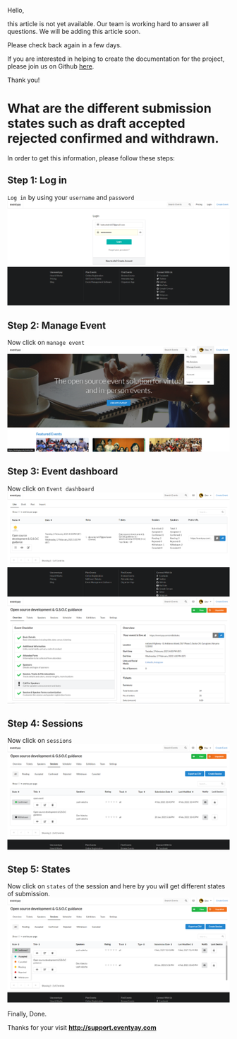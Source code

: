 Hello, 

this article is not yet available. Our team is working hard to answer all questions. We will be adding this article soon. 

Please check back again in a few days.

If you are interested in helping to create the documentation for the project, please join us on Github [here](https://github.com/fossasia/support.eventyay.com).

Thank you!
# What are the different submission states such as draft accepted rejected confirmed and withdrawn.
In order to get this information, please follow these steps:

## Step 1: Log in
`Log in` by using your `username` and `password`
![login page](/images/What-are-the-different-submission-states-such-as-draft-accepted-rejected-confirmed-and-withdrawn-1.png)

## Step 2: Manage Event
Now click on `manage event` 
![manage event](/images/What-are-the-different-submission-states-such-as-draft-accepted-rejected-confirmed-and-withdrawn-2.png)

## Step 3: Event dashboard
Now click on `Event dashboard`
![Event dashboard](/images/What-are-the-different-submission-states-such-as-draft-accepted-rejected-confirmed-and-withdrawn.md-3.png)
![Event dashboard](/images/What-are-the-different-submission-states-such-as-draft-accepted-rejected-confirmed-and-withdrawn-4.png)

## Step 4: Sessions
Now click on `sessions`
![sessions](/images/What-are-the-different-submission-states-such-as-draft-accepted-rejected-confirmed-and-withdrawn-5.png)

## Step 5: States
Now click on `states` of the session and here by you will get different states of submission.
![states](/images/What-are-the-different-submission-states-such-as-draft-accepted-rejected-confirmed-and-withdrawn-6.png)

Finally, Done.

Thanks for your visit **http://support.eventyay.com**
